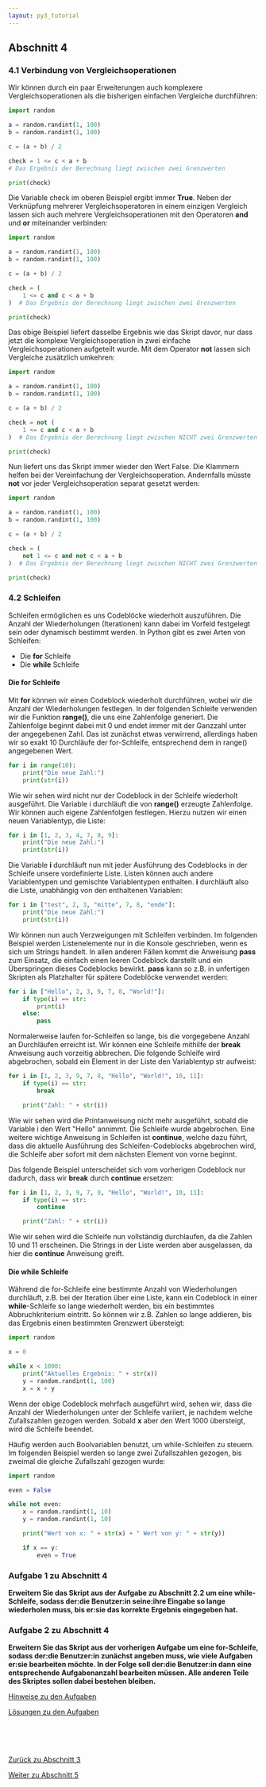 ```yaml
---
layout: py3_tutorial
---
```


## Abschnitt 4

### 4.1 Verbindung von Vergleichsoperationen

Wir können durch ein paar Erweiterungen auch komplexere Vergleichsoperationen als die bisherigen 
einfachen Vergleiche durchführen:

```python
import random

a = random.randint(1, 100)
b = random.randint(1, 100)

c = (a + b) / 2

check = 1 <= c < a + b  
# Das Ergebnis der Berechnung liegt zwischen zwei Grenzwerten

print(check)
```

Die Variable check im oberen Beispiel ergibt immer **True**. Neben der Verknüpfung mehrerer Vergleichsoperatoren in einem einzigen Vergleich lassen sich auch mehrere Vergleichsoperationen mit den Operatoren **and** und **or** miteinander verbinden:

```python
import random

a = random.randint(1, 100)
b = random.randint(1, 100)

c = (a + b) / 2

check = (
    1 <= c and c < a + b
)  # Das Ergebnis der Berechnung liegt zwischen zwei Grenzwerten

print(check)
```

Das obige Beispiel liefert dasselbe Ergebnis wie das Skript davor, nur dass jetzt die 
komplexe Vergleichsoperation in zwei einfache Vergleichsoperationen aufgeteilt wurde. 
Mit dem Operator **not** lassen sich Vergleiche zusätzlich umkehren:

```python
import random

a = random.randint(1, 100)
b = random.randint(1, 100)

c = (a + b) / 2

check = not (
    1 <= c and c < a + b
)  # Das Ergebnis der Berechnung liegt zwischen NICHT zwei Grenzwerten

print(check)
```

Nun liefert uns das Skript immer wieder den Wert False. Die Klammern helfen bei der Vereinfachung 
der Vergleichsoperation. Andernfalls müsste **not** vor jeder Vergleichsoperation separat 
gesetzt werden:

```python
import random

a = random.randint(1, 100)
b = random.randint(1, 100)

c = (a + b) / 2

check = (
    not 1 <= c and not c < a + b
)  # Das Ergebnis der Berechnung liegt zwischen NICHT zwei Grenzwerten

print(check)
```

### 4.2 Schleifen

Schleifen ermöglichen es uns Codeblöcke wiederholt auszuführen. 
Die Anzahl der Wiederholungen (Iterationen) kann dabei im Vorfeld 
festgelegt sein oder dynamisch bestimmt werden. In Python gibt es 
zwei Arten von Schleifen:

* Die **for** Schleife
* Die **while** Schleife

#### Die **for** Schleife

Mit **for** können wir einen Codeblock wiederholt durchführen, 
wobei wir die Anzahl der Wiederholungen festlegen. In der folgenden 
Schleife verwenden wir die Funktion **range()**, die uns eine 
Zahlenfolge generiert. Die Zahlenfolge beginnt dabei mit 0 und endet 
immer mit der Ganzzahl unter der angegebenen Zahl. Das ist zunächst 
etwas verwirrend, allerdings haben wir so exakt 10 Durchläufe der 
for-Schleife, entsprechend dem in range() angegebenen Wert.

```python
for i in range(10):
    print("Die neue Zahl:")
    print(str(i))
```

Wie wir sehen wird nicht nur der Codeblock in der Schleife wiederholt 
ausgeführt. Die Variable i durchläuft die von **range()** erzeugte 
Zahlenfolge. Wir können auch eigene Zahlenfolgen festlegen. 
Hierzu nutzen wir einen neuen Variablentyp, die Liste:

```python
for i in [1, 2, 3, 4, 7, 8, 9]:
    print("Die neue Zahl:")
    print(str(i))
```

Die Variable **i** durchläuft nun mit jeder Ausführung des Codeblocks in
der Schleife unsere vordefinierte Liste. Listen können auch andere 
Variablentypen und gemischte Variablentypen enthalten. **i** durchläuft 
also die Liste, unabhängig von den enthaltenen Variablen:

```python
for i in ["test", 2, 3, "mitte", 7, 8, "ende"]:
    print("Die neue Zahl:")
    print(str(i))
```

Wir können nun auch Verzweigungen mit Schleifen verbinden. Im folgenden 
Beispiel werden Listenelemente nur in die Konsole geschrieben, wenn es 
sich um Strings handelt. In allen anderen Fällen kommt die Anweisung 
**pass** zum Einsatz, die einfach einen leeren Codeblock darstellt und 
ein Überspringen dieses Codeblocks bewirkt. **pass** kann so z.B. in 
unfertigen Skripten als Platzhalter für spätere Codeblöcke verwendet 
werden:

```python
for i in ["Hello", 2, 3, 9, 7, 8, "World!"]:
    if type(i) == str:
        print(i)
    else:
        pass
```

Normalerweise laufen for-Schleifen so lange, bis die vorgegebene Anzahl 
an Durchläufen erreicht ist. Wir können eine Schleife mithilfe der 
**break** Anweisung auch vorzeitig abbrechen. Die folgende Schleife 
wird abgebrochen, sobald ein Element in der Liste den Variablentyp str 
aufweist:

```python
for i in [1, 2, 3, 9, 7, 8, "Hello", "World!", 10, 11]:
    if type(i) == str:
        break

    print("Zahl: " + str(i))
```

Wie wir sehen wird die Printanweisung nicht mehr ausgeführt, sobald die 
Variable i den Wert "Hello" annimmt. Die Schleife wurde abgebrochen. 
Eine weitere wichtige Anweisung in Schleifen ist **continue**, welche 
dazu führt, dass die aktuelle Ausführung des Schleifen-Codeblocks 
abgebrochen wird, die Schleife aber sofort mit dem nächsten Element von 
vorne beginnt.

Das folgende Beispiel unterscheidet sich vom vorherigen Codeblock nur 
dadurch, dass wir **break** durch **continue** ersetzen:

```python
for i in [1, 2, 3, 9, 7, 8, "Hello", "World!", 10, 11]:
    if type(i) == str:
        continue

    print("Zahl: " + str(i))
```

Wie wir sehen wird die Schleife nun vollständig durchlaufen, da die 
Zahlen 10 und 11 erscheinen. Die Strings in der Liste werden 
aber ausgelassen, da hier die **continue** Anweisung greift.

#### Die **while** Schleife

Während die for-Schleife eine bestimmte Anzahl von Wiederholungen 
durchläuft, z.B. bei der Iteration über eine Liste, kann ein Codeblock 
in einer **while**-Schleife so lange wiederholt werden, bis ein 
bestimmtes Abbruchkriterium eintritt. So können wir z.B. Zahlen so 
lange addieren, bis das Ergebnis einen bestimmten Grenzwert übersteigt:

```python
import random

x = 0

while x < 1000:
    print("Aktuelles Ergebnis: " + str(x))
    y = random.randint(1, 100)
    x = x + y
```

Wenn der obige Codeblock mehrfach ausgeführt wird, sehen wir, dass die 
Anzahl der Wiederholungen unter der Schleife variiert, je nachdem welche
Zufallszahlen gezogen werden. Sobald **x** aber den Wert 1000 
übersteigt, wird die Schleife beendet.

Häufig werden auch Boolvariablen benutzt, um while-Schleifen zu steuern.
Im folgenden Beispiel werden so lange zwei Zufallszahlen gezogen, bis 
zweimal die gleiche Zufallszahl gezogen wurde:

```python
import random

even = False

while not even:
    x = random.randint(1, 10)
    y = random.randint(1, 10)

    print("Wert von x: " + str(x) + " Wert von y: " + str(y))

    if x == y:
        even = True
```

### Aufgabe 1 zu Abschnitt 4

**Erweitern Sie das Skript aus der Aufgabe zu Abschnitt 2.2 um eine 
while-Schleife, sodass der:die Benutzer:in seine:ihre Eingabe so lange wiederholen muss, 
bis er:sie das korrekte Ergebnis eingegeben hat.**

### Aufgabe 2 zu Abschnitt 4

**Erweitern Sie das Skript aus der vorherigen Aufgabe um eine 
for-Schleife, sodass der:die Benutzer:in zunächst angeben 
muss, wie viele Aufgaben er:sie bearbeiten möchte. In der Folge soll der:die 
Benutzer:in dann eine entsprechende Aufgabenanzahl bearbeiten müssen. 
Alle anderen Teile des Skriptes sollen dabei bestehen bleiben.**

<div class="d-grid gap-2 d-md-block">
  <a href="part4_hints" class="btn btn-secondary btn-sm" tabindex="2" role="button" aria-disabled="true">Hinweise zu den Aufgaben</a>

  <a href="part4_solution" class="btn btn-secondary btn-sm" tabindex="3" role="button" aria-disabled="true">Lösungen zu den Aufgaben</a>
</div>

<br><br><br>

<div class="d-grid gap-2 d-md-flex justify-content-md-between">
  <a href="part3" class="btn btn-outline-primary btn-sm" tabindex="1" role="button" aria-disabled="true">Zurück zu Abschnitt 3</a>

  <a href="part5" class="btn btn-primary btn-sm" tabindex="4" role="button" aria-disabled="true">Weiter zu Abschnitt 5</a>
</div>